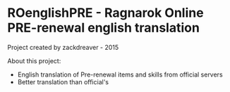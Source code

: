 # ROenglishPRE - Ragnarok Online PRE-renewal english translation
Project created by zackdreaver - 2015

About this project:

- English translation of Pre-renewal items and skills from official servers
- Better translation than official's
